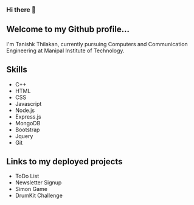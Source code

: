 ### Hi there 👋

## Welcome to my Github profile...

I'm Tanishk Thilakan, currently pursuing Computers and Communication Engineering at Manipal Institute of Technology.

## Skills
* C++
* HTML
* CSS
* Javascript
* Node.js
* Express.js
* MongoDB
* Bootstrap
* Jquery
* Git

## Links to my deployed projects

* ToDo List
* Newsletter Signup
* Simon Game
* DrumKit Challenge

<!--
**tanishk26/tanishk26** is a ✨ _special_ ✨ repository because its `README.md` (this file) appears on your GitHub profile.

Here are some ideas to get you started:

- 🔭 I’m currently working on ...
- 🌱 I’m currently learning ...
- 👯 I’m looking to collaborate on ...
- 🤔 I’m looking for help with ...
- 💬 Ask me about ...
- 📫 How to reach me: ...
- 😄 Pronouns: ...
- ⚡ Fun fact: ...
-->
